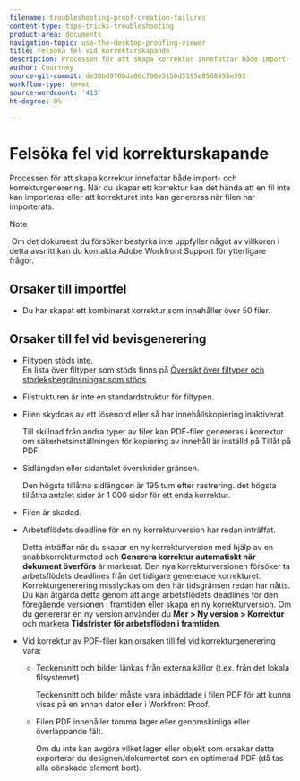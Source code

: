 ```yaml
---
filename: troubleshooting-proof-creation-failures
content-type: tips-tricks-troubleshooting
product-area: documents
navigation-topic: use-the-desktop-proofing-viewer
title: Felsöka fel vid korrekturskapande
description: Processen för att skapa korrektur innefattar både import- och korrekturgenerering. När du skapar ett korrektur kan det hända att en fil inte kan importeras eller att korrekturet inte kan genereras när filen har importerats.
author: Courtney
source-git-commit: de30bd970bda06c706e5156d5195e8568558e593
workflow-type: tm+mt
source-wordcount: '413'
ht-degree: 0%

---
```



# Felsöka fel vid korrekturskapande

Processen för att skapa korrektur innefattar både import- och korrekturgenerering. När du skapar ett korrektur kan det hända att en fil inte kan importeras eller att korrekturet inte kan genereras när filen har importerats.

>[!NOTE]
>
> Om det dokument du försöker bestyrka inte uppfyller något av villkoren i detta avsnitt kan du kontakta Adobe Workfront Support för ytterligare frågor.

## Orsaker till importfel

* Du har skapat ett kombinerat korrektur som innehåller över 50 filer.

## Orsaker till fel vid bevisgenerering

* Filtypen stöds inte.\
   En lista över filtyper som stöds finns på [Översikt över filtyper och storleksbegränsningar som stöds](../../../review-and-approve-work/proofing/proofing-overview/supported-proofing-file-types.md).

* Filstrukturen är inte en standardstruktur för filtypen.
* Filen skyddas av ett lösenord eller så har innehållskopiering inaktiverat.

   Till skillnad från andra typer av filer kan PDF-filer genereras i korrektur om säkerhetsinställningen för kopiering av innehåll är inställd på Tillåt på PDF.

* Sidlängden eller sidantalet överskrider gränsen.

   Den högsta tillåtna sidlängden är 195 tum efter rastrering. det högsta tillåtna antalet sidor är 1 000 sidor för ett enda korrektur.

* Filen är skadad.
* Arbetsflödets deadline för en ny korrekturversion har redan inträffat.

   Detta inträffar när du skapar en ny korrekturversion med hjälp av en snabbkorrekturmetod och **Generera korrektur automatiskt när dokument överförs** är markerat. Den nya korrekturversionen försöker ta arbetsflödets deadlines från det tidigare genererade korrekturet. Korrekturgenerering misslyckas om den här tidsgränsen redan har nåtts. Du kan åtgärda detta genom att ange arbetsflödets deadlines för den föregående versionen i framtiden eller skapa en ny korrekturversion. Om du genererar en ny version använder du **Mer > Ny version > Korrektur** och markera **Tidsfrister för arbetsflöden i framtiden**.

* Vid korrektur av PDF-filer kan orsaken till fel vid korrekturgenerering vara:

   * Teckensnitt och bilder länkas från externa källor (t.ex. från det lokala filsystemet)

      Teckensnitt och bilder måste vara inbäddade i filen PDF för att kunna visas på en annan dator eller i Workfront Proof.

   * Filen PDF innehåller tomma lager eller genomskinliga eller överlappande fält.

      Om du inte kan avgöra vilket lager eller objekt som orsakar detta exporterar du designen/dokumentet som en optimerad PDF (då tas alla oönskade element bort).

